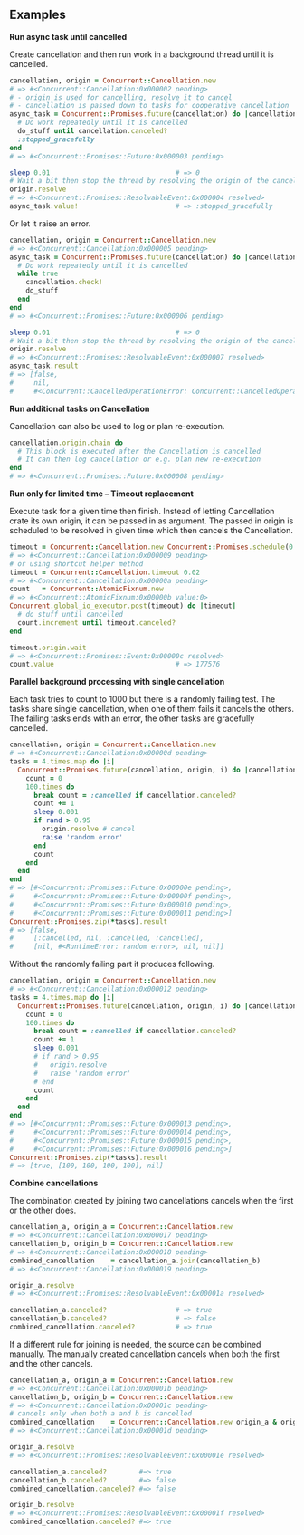 
## Examples

**Run async task until cancelled**

Create cancellation and then run work in a background thread until it is cancelled. 

```ruby
cancellation, origin = Concurrent::Cancellation.new
# => #<Concurrent::Cancellation:0x000002 pending>
# - origin is used for cancelling, resolve it to cancel 
# - cancellation is passed down to tasks for cooperative cancellation
async_task = Concurrent::Promises.future(cancellation) do |cancellation|
  # Do work repeatedly until it is cancelled
  do_stuff until cancellation.canceled?
  :stopped_gracefully
end
# => #<Concurrent::Promises::Future:0x000003 pending>

sleep 0.01                               # => 0
# Wait a bit then stop the thread by resolving the origin of the cancellation
origin.resolve 
# => #<Concurrent::Promises::ResolvableEvent:0x000004 resolved>
async_task.value!                        # => :stopped_gracefully
```

Or let it raise an error.

```ruby
cancellation, origin = Concurrent::Cancellation.new
# => #<Concurrent::Cancellation:0x000005 pending>
async_task = Concurrent::Promises.future(cancellation) do |cancellation|
  # Do work repeatedly until it is cancelled
  while true
    cancellation.check!     
    do_stuff 
  end
end
# => #<Concurrent::Promises::Future:0x000006 pending>

sleep 0.01                               # => 0
# Wait a bit then stop the thread by resolving the origin of the cancellation
origin.resolve 
# => #<Concurrent::Promises::ResolvableEvent:0x000007 resolved>
async_task.result
# => [false,
#     nil,
#     #<Concurrent::CancelledOperationError: Concurrent::CancelledOperationError>]
```

**Run additional tasks on Cancellation** 

Cancellation can also be used to log or plan re-execution.
  
```ruby
cancellation.origin.chain do
  # This block is executed after the Cancellation is cancelled  
  # It can then log cancellation or e.g. plan new re-execution
end
# => #<Concurrent::Promises::Future:0x000008 pending>
```

**Run only for limited time – Timeout replacement**

Execute task for a given time then finish. 
Instead of letting Cancellation crate its own origin, it can be passed in as argument.
The passed in origin is scheduled to be resolved in given time which then cancels the Cancellation.

```ruby
timeout = Concurrent::Cancellation.new Concurrent::Promises.schedule(0.02)
# => #<Concurrent::Cancellation:0x000009 pending>
# or using shortcut helper method
timeout = Concurrent::Cancellation.timeout 0.02 
# => #<Concurrent::Cancellation:0x00000a pending>
count   = Concurrent::AtomicFixnum.new
# => #<Concurrent::AtomicFixnum:0x00000b value:0>
Concurrent.global_io_executor.post(timeout) do |timeout|
  # do stuff until cancelled  
  count.increment until timeout.canceled?
end 

timeout.origin.wait
# => #<Concurrent::Promises::Event:0x00000c resolved>
count.value                              # => 177576
```

**Parallel background processing with single cancellation**

Each task tries to count to 1000 but there is a randomly failing test. The
tasks share single cancellation, when one of them fails it cancels the others.
The failing tasks ends with an error, the other tasks are gracefully cancelled.

```ruby
cancellation, origin = Concurrent::Cancellation.new
# => #<Concurrent::Cancellation:0x00000d pending>
tasks = 4.times.map do |i|
  Concurrent::Promises.future(cancellation, origin, i) do |cancellation, origin, i|
    count = 0
    100.times do
      break count = :cancelled if cancellation.canceled?
      count += 1
      sleep 0.001
      if rand > 0.95
        origin.resolve # cancel
        raise 'random error'
      end
      count
    end
  end
end
# => [#<Concurrent::Promises::Future:0x00000e pending>,
#     #<Concurrent::Promises::Future:0x00000f pending>,
#     #<Concurrent::Promises::Future:0x000010 pending>,
#     #<Concurrent::Promises::Future:0x000011 pending>]
Concurrent::Promises.zip(*tasks).result 
# => [false,
#     [:cancelled, nil, :cancelled, :cancelled],
#     [nil, #<RuntimeError: random error>, nil, nil]]
```

Without the randomly failing part it produces following.

```ruby
cancellation, origin = Concurrent::Cancellation.new
# => #<Concurrent::Cancellation:0x000012 pending>
tasks = 4.times.map do |i|
  Concurrent::Promises.future(cancellation, origin, i) do |cancellation, origin, i|
    count = 0
    100.times do
      break count = :cancelled if cancellation.canceled?
      count += 1
      sleep 0.001
      # if rand > 0.95
      #   origin.resolve
      #   raise 'random error'
      # end
      count
    end
  end
end
# => [#<Concurrent::Promises::Future:0x000013 pending>,
#     #<Concurrent::Promises::Future:0x000014 pending>,
#     #<Concurrent::Promises::Future:0x000015 pending>,
#     #<Concurrent::Promises::Future:0x000016 pending>]
Concurrent::Promises.zip(*tasks).result
# => [true, [100, 100, 100, 100], nil]
```

**Combine cancellations**

The combination created by joining two cancellations cancels when the first or the other does.

```ruby
cancellation_a, origin_a = Concurrent::Cancellation.new
# => #<Concurrent::Cancellation:0x000017 pending>
cancellation_b, origin_b = Concurrent::Cancellation.new
# => #<Concurrent::Cancellation:0x000018 pending>
combined_cancellation    = cancellation_a.join(cancellation_b)
# => #<Concurrent::Cancellation:0x000019 pending>

origin_a.resolve
# => #<Concurrent::Promises::ResolvableEvent:0x00001a resolved>

cancellation_a.canceled?                 # => true
cancellation_b.canceled?                 # => false
combined_cancellation.canceled?          # => true
```

If a different rule for joining is needed, the source can be combined manually.
The manually created cancellation cancels when both the first and the other cancels.

```ruby
cancellation_a, origin_a = Concurrent::Cancellation.new
# => #<Concurrent::Cancellation:0x00001b pending>
cancellation_b, origin_b = Concurrent::Cancellation.new
# => #<Concurrent::Cancellation:0x00001c pending>
# cancels only when both a and b is cancelled
combined_cancellation    = Concurrent::Cancellation.new origin_a & origin_b
# => #<Concurrent::Cancellation:0x00001d pending>

origin_a.resolve
# => #<Concurrent::Promises::ResolvableEvent:0x00001e resolved>

cancellation_a.canceled?        #=> true
cancellation_b.canceled?        #=> false
combined_cancellation.canceled? #=> false

origin_b.resolve
# => #<Concurrent::Promises::ResolvableEvent:0x00001f resolved>
combined_cancellation.canceled? #=> true
```

